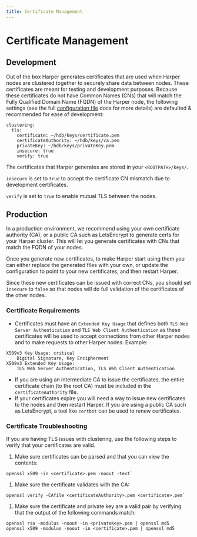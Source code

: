 ```yaml
---
title: Certificate Management
---
```


# Certificate Management

## Development

Out of the box Harper generates certificates that are used when Harper nodes are clustered together to securely share data between nodes. These certificates are meant for testing and development purposes. Because these certificates do not have Common Names (CNs) that will match the Fully Qualified Domain Name (FQDN) of the Harper node, the following settings (see the full [configuration file](../../deployments/configuration) docs for more details) are defaulted & recommended for ease of development:

```
clustering:
  tls:
    certificate: ~/hdb/keys/certificate.pem
    certificateAuthority: ~/hdb/keys/ca.pem
    privateKey: ~/hdb/keys/privateKey.pem
    insecure: true
    verify: true
```

The certificates that Harper generates are stored in your `<ROOTPATH>/keys/`.

`insecure` is set to `true` to accept the certificate CN mismatch due to development certificates.

`verify` is set to `true` to enable mutual TLS between the nodes.

## Production

In a production environment, we recommend using your own certificate authority (CA), or a public CA such as LetsEncrypt to generate certs for your Harper cluster. This will let you generate certificates with CNs that match the FQDN of your nodes.

Once you generate new certificates, to make Harper start using them you can either replace the generated files with your own, or update the configuration to point to your new certificates, and then restart Harper.

Since these new certificates can be issued with correct CNs, you should set `insecure` to `false` so that nodes will do full validation of the certificates of the other nodes.

### Certificate Requirements

* Certificates must have an `Extended Key Usage` that defines both `TLS Web Server Authentication` and `TLS Web Client Authentication` as these certificates will be used to accept connections from other Harper nodes and to make requests to other Harper nodes. Example:

```
X509v3 Key Usage: critical
    Digital Signature, Key Encipherment
X509v3 Extended Key Usage:
    TLS Web Server Authentication, TLS Web Client Authentication
```

* If you are using an intermediate CA to issue the certificates, the entire certificate chain (to the root CA) must be included in the `certificateAuthority` file.
* If your certificates expire you will need a way to issue new certificates to the nodes and then restart Harper. If you are using a public CA such as LetsEncrypt, a tool like `certbot` can be used to renew certificates.

### Certificate Troubleshooting

If you are having TLS issues with clustering, use the following steps to verify that your certificates are valid.

1. Make sure certificates can be parsed and that you can view the contents:

```
openssl x509 -in <certificate>.pem -noout -text`
```

1. Make sure the certificate validates with the CA:

```
openssl verify -CAfile <certificateAuthority>.pem <certificate>.pem`
```

1. Make sure the certificate and private key are a valid pair by verifying that the output of the following commands match:

```
openssl rsa -modulus -noout -in <privateKey>.pem | openssl md5
openssl x509 -modulus -noout -in <certificate>.pem | openssl md5
```

